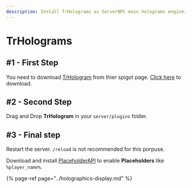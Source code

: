 ```yaml
---
description: Install TrHolograms as ServerNPC main holograms engine.
---
```


# TrHolograms

## \#1 - First Step

You need to download [TrHologram](https://www.spigotmc.org/resources/75503/) from thier spigot page. [Click here](https://www.spigotmc.org/resources/trhologram-1-8-1-15.75503/) to download.

## \#2 - Second Step

Drag and Drop **TrHologram** in your `server/plugins` folder.

## \#3 - Final step

Restart the server. `/reload` is not recommended for this porpuse.

Download and install [PlaceholderAPI](https://www.spigotmc.org/resources/6245/) to enable **Placeholders** like `%player_name%`.

{% page-ref page="../holographics-display.md" %}

